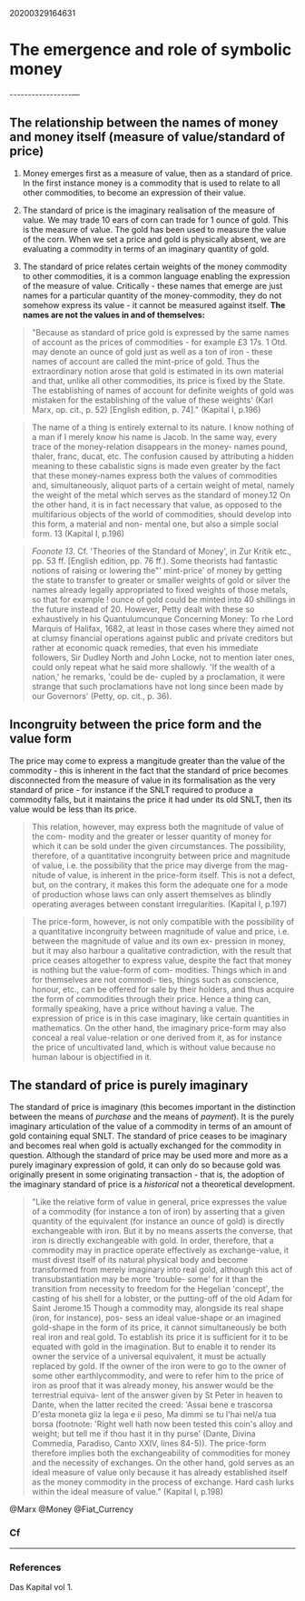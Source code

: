20200329164631 
# The emergence and role of symbolic money
-----------------—

## The relationship between the names of money and money itself (measure of value/standard of price)

1. Money emerges first as a measure of value, then as a standard of price. In the first instance money is a commodity that is used to relate to all other commodities, to become an expression of their value.

2. The standard of price is the imaginary realisation of the measure of value. We may trade 10 ears of corn can trade for 1 ounce of gold. This is the measure of value. The gold has been used to measure the value of the corn. When we set a price and gold is physically absent, we are evaluating a commodity in terms of an imaginary quantity of gold.

3. The standard of price relates certain weights of the money commodity to other commodities, it is a common language enabling the expression of the measure of value. Critically - these names that emerge are just names for a particular quantity of the money-commodity, they do not somehow express its value - it cannot be measured against itself. **The names are not the values in and of themselves:**

> "Because as standard of price gold is expressed by the same names of   account as the prices of commodities - for example £3 17s. 1 Otd. may denote   an ounce of gold just as well as a ton of iron - these names of account are   called the mint-price of gold. Thus the extraordinary notion arose that gold is   estimated in its own material and that, unlike all other commodities, its price   is fixed by the State. The establishing of names of account for definite weights   of gold was mistaken for the establishing of the value of these weights' (Karl   Marx, op. cit., p. 52) [English edition, p. 74]."
(Kapital I, p.196)

 > The name of a thing is entirely external to its nature. I know   nothing of a man if I merely know his name is Jacob. In the same   way, every trace of the money-relation disappears in the money-  names pound, thaler, franc, ducat, etc. The confusion caused by   attributing a hidden meaning to these cabalistic signs is made even   greater by the fact that these money-names express both the values   of commodities and, simultaneously, aliquot parts of a certain   weight of metal, namely the weight of the metal which serves as the   standard of money.12 On the other hand, it is in fact necessary   that value, as opposed to the multifarious objects of the world of   commodities, should develop into this form, a material and non-  mental one, but also a simple social form. 13 
(Kapital I, p.196)

> *Foonote 13*. Cf. 'Theories of the Standard of Money', in Zur Kritik etc., pp. 53 ff.   [English edition, pp. 76 ff.). Some theorists had fantastic notions of raising or   lowering the"' mint-price' of money by getting the state to transfer to greater or   smaller weights of gold or silver the names already legally appropriated to   fixed weights of those metals, so that for example ! ounce of gold could be   minted into 40 shillings in the future instead of 20. However, Petty dealt with   these so exhaustively in his Quantulumcunque Concerning Money: To rhe Lord   Marquis of Halifax, 1682, at least in those cases where they aimed not at   clumsy financial operations against public and private creditors but rather at   economic quack remedies, that even his immediate followers, Sir Dudley   North and John Locke, not to mention later ones, could only repeat what he   said more shallowly. 'If the wealth of a nation,' he remarks, 'could be de-  cupled by a proclamation, it were strange that such proclamations have not   long since been made by our Governors' (Petty, op. cit., p. 36). 

## Incongruity between the price form and the value form

The price may come to express a mangitude greater than the value of the commodity - this is inherent in the fact that the standard of price becomes disconnected from the measure of value in its formalisation as the very standard of price - for instance if the SNLT required to produce a commodity falls, but it maintains the price it had under its old SNLT, then its value would be less than its price.

>This relation,   however, may express both the magnitude of value of the com-  modity and the greater or lesser quantity of money for which it can   be sold under the given circumstances. The possibility, therefore,   of a quantitative incongruity between price and magnitude of   value, i.e. the possibility that the price may diverge from the mag-  nitude of value, is inherent in the price-form itself. This is not a   defect, but, on the contrary, it makes this form the adequate one   for a mode of production whose laws can only assert themselves as   blindly operating averages between constant irregularities. 
(Kapital I, p.197)

>The price-form, however, is not only compatible with the possibility of a quantitative incongruity between magnitude of value   and price, i.e. between the magnitude of value and its own ex-  pression in money, but it may also harbour a qualitative contradiction, with the result that price ceases altogether to express value,   despite the fact that money is nothing but the value-form of com-  modities. Things which in and for themselves are not commodi-  ties, things such as conscience, honour, etc., can be offered for sale   by their holders, and thus acquire the form of commodities   through their price. Hence a thing can, formally speaking, have   a price without having a value. The expression of price is in this   case imaginary, like certain quantities in mathematics. On the   other hand, the imaginary price-form may also conceal a real   value-relation or one derived from it, as for instance the price of   uncultivated land, which is without value because no human labour   is objectified in it. 

## The standard of price is purely imaginary

The standard of price is imaginary (this becomes important in the distinction between the means of *purchase* and the means of *payment*). It is the purely imaginary articulation of the value of a commodity in terms of an amount of gold containing equal SNLT. The standard of price ceases to be imaginary and becomes real when gold is actually exchanged for the commodity in question. Although the standard of price may be used more and more as a purely imaginary expression of gold, it can only do so because gold was originally present in some originating transaction - that is, the adoption of the imaginary standard of price is a *historical* not a theoretical development.

>"Like the relative form of value in general, price expresses the   value of a commodity (for instance a ton of iron) by asserting that   a given quantity of the equivalent (for instance an ounce of gold)   is directly exchangeable with iron. But it by no means asserts the   converse, that iron is directly exchangeable with gold. In order,   therefore, that a commodity may in practice operate effectively as   exchange-value, it must divest itself of its natural physical body   and become transformed from merely imaginary into real gold,   although this act of transubstantiation may be more 'trouble-  some' for it than the transition from necessity to freedom for   the Hegelian 'concept', the casting of his shell for a lobster, or   the putting-off of the old Adam for Saint Jerome.15 Though a   commodity may, alongside its real shape (iron, for instance), pos-  sess an ideal value-shape or an imagined gold-shape in the form of   its price, it cannot simultaneously be both real iron and real gold.   To establish its price it is sufficient for it to be equated with gold   in the imagination. But to enable it to render its owner the service   of a universal equivalent, it must be actually replaced by gold. If   the owner of the iron were to go to the owner of some other earthlycommodity, and were to refer him to the price of iron as proof that   it was already money, his answer would be the terrestrial equiva-  lent of the answer given by St Peter in heaven to Dante, when the   latter recited the creed:   'Assai bene e trascorsa   D'esta moneta giiz la lega e ii peso,   Ma dimmi se tu l'hai nel/a tua borsa (footnote: 'Right well hath now been tested this coin's alloy and weight; but tell me if   thou hast it in thy purse' (Dante, Divina Commedia, Paradiso, Canto XXIV,   lines 84-5)). The price-form therefore implies both the exchangeability of   commodities for money and the necessity of exchanges. On the   other hand, gold serves as an ideal measure of value only because  it has already established itself as the money commodity in the  process of exchange. Hard cash lurks within the ideal measure of   value."
(Kapital I, p.198)

@Marx @Money @Fiat_Currency

### Cf

---

### References

Das Kapital vol 1.
